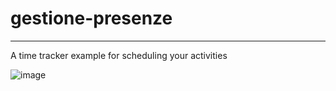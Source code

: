 # gestione-presenze
-------

A time tracker example for scheduling your activities

![image](https://github.com/giuseppe-j/gestione-presenze/assets/61870439/92037a04-fb17-4861-baec-9844440087bc)
